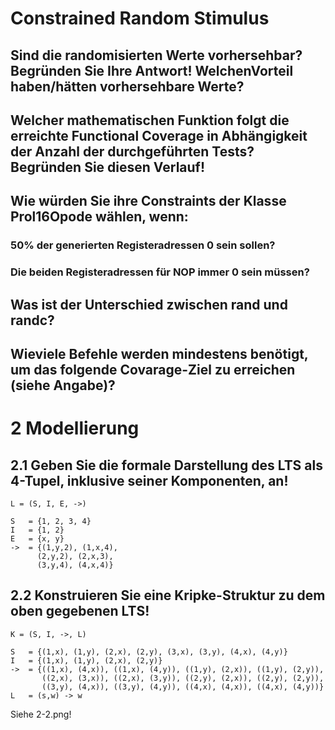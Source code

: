 # Constrained Random Stimulus

## Sind die randomisierten Werte vorhersehbar? Begründen Sie Ihre Antwort! WelchenVorteil haben/hätten vorhersehbare Werte?

## Welcher mathematischen Funktion folgt die erreichte Functional Coverage in Abhängigkeit der Anzahl der durchgeführten Tests? Begründen Sie diesen Verlauf!

## Wie würden Sie ihre Constraints der Klasse Prol16Opode wählen, wenn:

### 50% der generierten Registeradressen 0 sein sollen?

### Die beiden Registeradressen für NOP immer 0 sein müssen?

## Was ist der Unterschied zwischen rand und randc?

## Wieviele Befehle werden mindestens benötigt, um das folgende Covarage-Ziel zu erreichen (siehe Angabe)?



# 2 Modellierung

## 2.1 Geben Sie die formale Darstellung des LTS als 4-Tupel, inklusive seiner Komponenten, an!

    L = (S, I, E, ->)

    S   = {1, 2, 3, 4}
    I   = {1, 2}
    E   = {x, y}
    ->  = {(1,y,2), (1,x,4),
          (2,y,2), (2,x,3),
          (3,y,4), (4,x,4)}

## 2.2 Konstruieren Sie eine Kripke-Struktur zu dem oben gegebenen LTS!

    K = (S, I, ->, L)

    S   = {(1,x), (1,y), (2,x), (2,y), (3,x), (3,y), (4,x), (4,y)}
    I   = {(1,x), (1,y), (2,x), (2,y)}
    ->  = {((1,x), (4,x)), ((1,x), (4,y)), ((1,y), (2,x)), ((1,y), (2,y)),
           ((2,x), (3,x)), ((2,x), (3,y)), ((2,y), (2,x)), ((2,y), (2,y)),
           ((3,y), (4,x)), ((3,y), (4,y)), ((4,x), (4,x)), ((4,x), (4,y))}
    L   = (s,w) -> w

Siehe 2-2.png!
